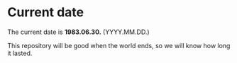 # Current date

The current date is **1983.06.30.** (YYYY.MM.DD.)

This repository will be good when the world ends, so we will know how long it lasted.